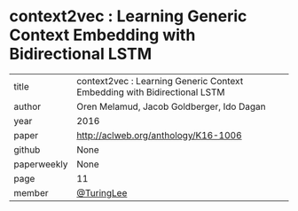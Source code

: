 # context2vec : Learning Generic Context Embedding with Bidirectional LSTM

|  |  |
| :--- | :--- |
| title | context2vec : Learning Generic Context Embedding with Bidirectional LSTM |
| author | Oren Melamud, Jacob Goldberger, Ido Dagan|
| year |  2016 |
| paper |   http://aclweb.org/anthology/K16-1006 |
| github |  None |
| paperweekly | None |
| page | 11 |
| member | [@TuringLee](https://github.com/TuringLee) |
